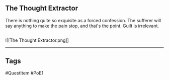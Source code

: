 ## The Thought Extractor
There is nothing quite so exquisite as a forced confession. The sufferer will
say anything to make the pain stop, and that's the point. Guilt is irrelevant.
## 
![[The Thought Extractor.png]]

---
## Tags
#QuestItem
#PoE1